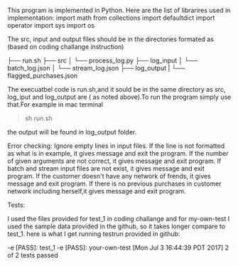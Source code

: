 This program is implemented in Python.
Here are the list of librarires used in implementation:
import math
from collections import defaultdict
import operator
import sys
import os


The  src, input and output files should be in the directories formated as (based on coding challange instruction)

├── run.sh
├── src
│   └── process_log.py
├── log_input
│   └── batch_log.json
│   └── stream_log.json
├── log_output
|   └── flagged_purchases.json



The execuatbel code is run.sh,and it sould be in the same directory as src, log_iput and log_output are ( as noted above).To run the program simply use that.For example in mac terminal 
>sh run.sh

the output will be found in log_output folder.



Error checking:
Ignore empty lines in input files.
If the line is not formatted as what is in example, it gives message and exit the program.
If the number of given arguments are not correct, it gives message and exit program.
If batch and stream input files are not exist, it gives message and exit program.
If the customer doesn't have any network of frends, it gives message and exit program.
If there is no previous purchases in customer network including herself,it gives message and exit program.


Tests:

I used the files provided for test_1 in coding challange and for my-own-test I used the sample data provided in the github, so it takes longer compare to test_1. here is what I get running testrun provided in github:

-e [PASS]: test_1
-e [PASS]: your-own-test
[Mon Jul  3 16:44:39 PDT 2017] 2 of 2 tests passed



 


